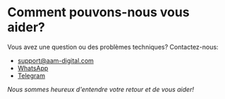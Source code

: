 # Comment pouvons-nous vous aider?

Vous avez une question ou des problèmes techniques? Contactez-nous:

- [support@aam-digital.com]()
- [WhatsApp](https://wa.me/491776181407)
- [Telegram](https://telegram.me/SebastianLeidig)

_Nous sommes heureux d'entendre votre retour et de vous aider!_
